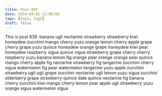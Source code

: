 ```yaml
---
title: Post 839
date: 2024-09-01 12:00:00
tags: [tag1, tag2]
draft: false
---
```

This is post 839.
banana
ugli
nectarine
strawberry
strawberry
kiwi
honeydew
zucchini
mango
cherry
yuzu
orange
lemon
cherry
apple
grape
cherry
grape
yuzu
quince
honeydew
orange
grape
honeydew
kiwi
pear
honeydew
raspberry
xigua
quince
xigua
strawberry
grape
cherry
cherry
raspberry
yuzu
banana
lemon
fig
orange
pear
orange
orange
pear
quince
mango
cherry
apple
fig
nectarine
strawberry
fig
tangerine
zucchini
cherry
xigua
watermelon
fig
pear
watermelon
tangerine
yuzu
apple
zucchini
strawberry
ugli
ugli
grape
zucchini
nectarine
ugli
lemon
yuzu
xigua
zucchini
elderberry
grape
strawberry
quince
date
quince
nectarine
fig
banana
cherry
zucchini
kiwi
mango
cherry
lemon
pear
apple
ugli
strawberry
yuzu
orange
xigua
watermelon
xigua
